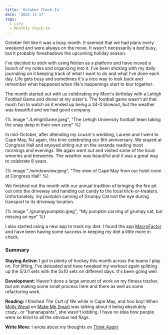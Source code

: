 ```yaml
---
title: 'October Check-In'
date: '2021-11-17'
tags:
  - Life
  - Monthly Check-In
---
```


October felt like it was a busy month. It seemed that we had plans every weekend and were always on the move. It wasn't necessarily a _bad_ busy, but it probably foreshadows the upcoming holiday season.
<!-- excerpt -->

I've decided to stick with using Notion as a platform and have moved a bunch of my notes and organizing into it. I've been sticking with my daily journaling on it keeping track of what I want to do and what I've done each day. Life gets busy and sometimes it's a nice way to look back and remember what happened when life's happenings start to blur together.

The month started out with us celebrating my Mom's birthday with a Lehigh Football Game and dinner at my sister's. The football game wasn't all that much fun to watch as it ended up being a 34-0 blowout, but the weather was beautiful and we had good company.

{% image "./LehighGame.jpeg", "The Lehigh University football team taking the snap deep in their own zone" %}

In mid-October, after attending my cousin's wedding, Lauren and I went to Cape May, NJ again, this time celebrating our 8th anniversary. We stayed at Congress Hall and enjoyed sitting out on the veranda reading most mornings and evenings. We again went out and visited some of the local wineries and breweries. The weather was beautiful and it was a great way to celebrate 8 years.

{% image "./windowview.jpeg", "The view of Cape May from our hotel room at Congress Hall" %}

We finished out the month with our annual tradition of bringing the fire pit out onto the driveway and handing out candy to the local trick-or-treaters. Unfortunately, my pumpkin carving of Grumpy Cat lost the eye during transport to its driveway location.

{% image "./grumpypumpkin.jpeg", "My pumpkin carving of grumpy cat, but missing an eye" %}

I also started using a new app to track my diet. I found the app <a href="https://www.strongerbyscience.com/macrofactor/" target="_blank" rel="noreferrer nofollow">MacroFactor</a> and have been having some success in keeping my diet a little more in check.

### Summary

**Staying Active:** I got in plenty of hockey this month across the teams I play on. For lifting, I've deloaded and have tweaked my workout again splitting up the 5/3/1 sets with the 5x10 sets on different days. It's been going well.

**Development:** Haven't done a large amount of work on my fitness tracker, but am making some small process here and there as well as some refactoring work.

**Reading:** I finished _The Cult of We_ while in Cape May, and hoo boy! When <a href="https://twitter.com/mollywood" target="_blank" rel="noreferrer nofollow">Molly Wood</a> on <a href="https://www.marketplace.org/shows/make-me-smart-with-kai-and-molly/" target="_blank" rel="noreferrer nofollow">Make Me Smart</a> was talking about it being absolutely crazy...or "bananapants", she wasn't kidding. I have no idea how people were so blind to all the obvious red flags.

**Write More:** I wrote about my thoughts on _[Think Again](https://kpwags.com/posts/2021/10/27/think-again-review)_.
